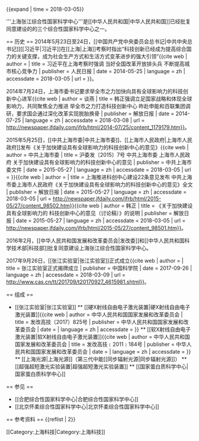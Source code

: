 {{expand | time = 2018-03-05}}

'''上海张江综合性国家科学中心'''是[[中华人民共和国|中华人民共和国]]已经批复同意建设的的三个综合性国家科学中心之一。

== 历史 ==
2014年5月23日至24日，[[中国共产党中央委员会总书记|中共中央总书记]][[习近平|习近平]]在[[上海|上海]]考察时指出“科技创新已经成为提高综合国力的关键支撑，成为社会生产方式和生活方式变革进步的强大引领”<ref name = "习近平在上海考察时强调 当好全国改革开放排头兵 不断提高城市核心竞争力">{{cite web | author = | title = 习近平在上海考察时强调 当好全国改革开放排头兵 不断提高城市核心竞争力 | publisher = 人民日报 | date = 2014-05-25 | language = zh | accessdate = 2018-03-05 | url = }}</ref>。

2014年7月24日，上海市委书记要求举全市之力加快向具有全球影响力的科技创新中心进军<ref name = "韩正强调立足国家战略和体现全球影响力，共同聚焦全力推进 举全市之力打造科技创新中心 昨赴申能和百联集团调研，要求国企通过深化改革实现脱胎换骨">{{cite web | author = 谈燕 | title = 韩正强调立足国家战略和体现全球影响力，共同聚焦全力推进 举全市之力打造科技创新中心 昨赴申能和百联集团调研，要求国企通过深化改革实现脱胎换骨 | publisher = 解放日报 | date = 2014-07-25 | language = zh | accessdate = 2018-03-08 | url = http://newspaper.jfdaily.com/jfrb/html/2014-07/25/content_1179179.htm}}</ref>。

2015年5月25日，[[中共上海市委|中共上海市委]]、[[上海市人民政府|上海市人民政府]]发布《关于加快建设具有全球影响力的科技创新中心的意见》<ref name = "沪委发〔2015〕7号 中共上海市委 上海市人民政府 关于加快建设具有全球影响力的科技创新中心的意见">{{cite web | author = 中共上海市委 | title = 沪委发〔2015〕7号 中共上海市委 上海市人民政府 关于加快建设具有全球影响力的科技创新中心的意见 | publisher = 中共上海市委文件 | date = 2015-05-27 | language = zh | accessdate = 2018-03-05 | url = }}</ref><ref name = "上海推进科创中心建设22条意见发布 中共上海市委上海市人民政府《关于加快建设具有全球影响力的科技创新中心的意见》全文">{{cite web | author =  | title = 上海推进科创中心建设22条意见发布 中共上海市委上海市人民政府《关于加快建设具有全球影响力的科技创新中心的意见》全文 | publisher = 解放日报 | date = 2015-05-27 | language = zh | accessdate = 2018-03-05 | url = http://newspaper.jfdaily.com/jfrb/html/2015-05/27/content_98502.htm}}</ref><ref name = "《关于加快建设具有全球影响力的 科技创新中心的意见（讨论稿）》的说明">{{cite web | author = 韩正 | title = 《关于加快建设具有全球影响力的 科技创新中心的意见（讨论稿）》的说明 | publisher = 解放日报 | date = 2015-05-27 | language = zh | accessdate = 2018-03-05 | url = http://newspaper.jfdaily.com/jfrb/html/2015-05/27/content_98501.htm}}</ref>。

2016年2月，[[中华人民共和国发展和改革委员会|发改委]]和[[中华人民共和国科学技术部|科技部]]批复同意建设上海张江综合性国家科学中心。

2017年9月26日，[[张江实验室|张江实验室]]正式成立<ref name = "张江实验室正式揭牌成立">{{cite web | author =  | title = 张江实验室正式揭牌成立 | publisher = 中国科学院 | date = 2017-09-26 | language = zh | accessdate = 2018-03-09 | url = http://www.cas.cn/tt/201709/t20170927_4615981.shtml}}</ref>。

== 组成 ==
* [[张江实验室|张江实验室]]
** [[硬X射线自由电子激光装置|硬X射线自由电子激光装置]]<ref name = "发改高技〔2017〕825号">{{cite web | author = 中华人民共和国国家发展和改革委员会 | title = 发改高技〔2017〕825号 | publisher = 中华人民共和国国家发展和改革委员会 | date = | language = zh | accessdate = }}</ref>
** [[软X射线自由电子激光装置|软X射线自由电子激光装置]]<ref name = "发改高技﹝2011﹞184号">{{cite web | author = 中华人民共和国国家发展和改革委员会 | title = 发改高技﹝2011﹞184号 | publisher = 中华人民共和国国家发展和改革委员会 | date = | language = zh | accessdate = }}</ref>
** [[上海光源|上海光源]]（第三代中能[[同步辐射光源|同步辐射光源]]）
** [[超强超短激光实验装置|超强超短激光实验装置]]
** [[国家蛋白质科学中心|国家蛋白质科学中心]]

== 参见 ==
* [[合肥综合性国家科学中心|合肥综合性国家科学中心]]
* [[北京怀柔综合性国家科学中心|北京怀柔综合性国家科学中心]]

== 参考资料 ==
{{reflist | 2}}

[[Category:上海科技|Category:上海科技]]